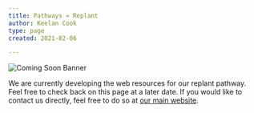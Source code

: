 ```yaml
---
title: Pathways » Replant
author: Keelan Cook
type: page
created: 2021-02-06

---
```


![Coming Soon Banner](https://i.imgur.com/pxK8WAn.png)


We are currently developing the web resources for our replant pathway. Feel free to check back on this page at a later date. If you would like to contact us directly, feel free to do so at [our main website](https://ubahouston.org).
